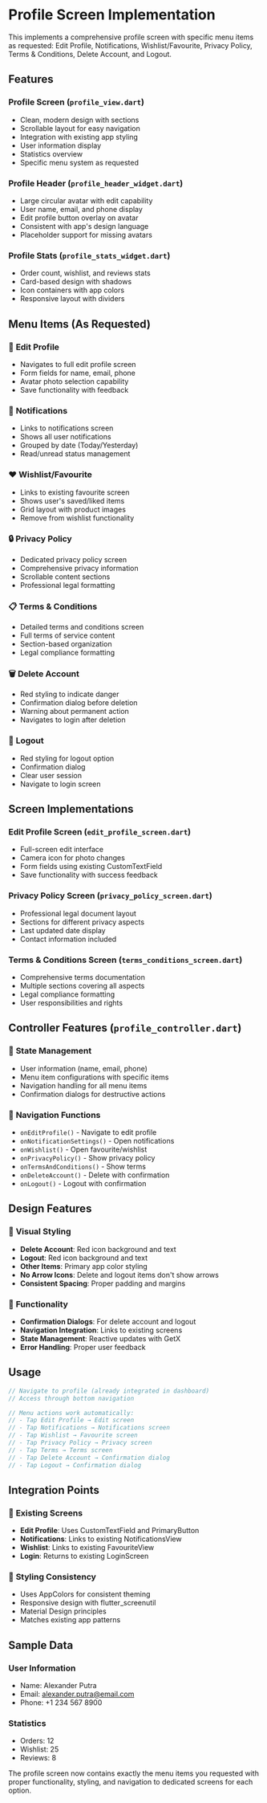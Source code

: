 # Profile Screen Implementation

This implements a comprehensive profile screen with specific menu items as requested: Edit Profile, Notifications, Wishlist/Favourite, Privacy Policy, Terms & Conditions, Delete Account, and Logout.

## Features

### Profile Screen (`profile_view.dart`)
- Clean, modern design with sections
- Scrollable layout for easy navigation
- Integration with existing app styling
- User information display
- Statistics overview
- Specific menu system as requested

### Profile Header (`profile_header_widget.dart`)
- Large circular avatar with edit capability
- User name, email, and phone display
- Edit profile button overlay on avatar
- Consistent with app's design language
- Placeholder support for missing avatars

### Profile Stats (`profile_stats_widget.dart`)
- Order count, wishlist, and reviews stats
- Card-based design with shadows
- Icon containers with app colors
- Responsive layout with dividers

## Menu Items (As Requested)

### 📝 **Edit Profile**
- Navigates to full edit profile screen
- Form fields for name, email, phone
- Avatar photo selection capability
- Save functionality with feedback

### 🔔 **Notifications** 
- Links to notifications screen
- Shows all user notifications
- Grouped by date (Today/Yesterday)
- Read/unread status management

### ❤️ **Wishlist/Favourite**
- Links to existing favourite screen
- Shows user's saved/liked items
- Grid layout with product images
- Remove from wishlist functionality

### 🔒 **Privacy Policy**
- Dedicated privacy policy screen
- Comprehensive privacy information
- Scrollable content sections
- Professional legal formatting

### 📋 **Terms & Conditions**
- Detailed terms and conditions screen
- Full terms of service content
- Section-based organization
- Legal compliance formatting

### 🗑️ **Delete Account**
- Red styling to indicate danger
- Confirmation dialog before deletion
- Warning about permanent action
- Navigates to login after deletion

### 🚪 **Logout**
- Red styling for logout option
- Confirmation dialog
- Clear user session
- Navigate to login screen

## Screen Implementations

### Edit Profile Screen (`edit_profile_screen.dart`)
- Full-screen edit interface
- Camera icon for photo changes
- Form fields using existing CustomTextField
- Save functionality with success feedback

### Privacy Policy Screen (`privacy_policy_screen.dart`)
- Professional legal document layout
- Sections for different privacy aspects
- Last updated date display
- Contact information included

### Terms & Conditions Screen (`terms_conditions_screen.dart`)
- Comprehensive terms documentation
- Multiple sections covering all aspects
- Legal compliance formatting
- User responsibilities and rights

## Controller Features (`profile_controller.dart`)

### 🔄 **State Management**
- User information (name, email, phone)
- Menu item configurations with specific items
- Navigation handling for all menu items
- Confirmation dialogs for destructive actions

### 🎯 **Navigation Functions**
- `onEditProfile()` - Navigate to edit profile
- `onNotificationSettings()` - Open notifications
- `onWishlist()` - Open favourite/wishlist
- `onPrivacyPolicy()` - Show privacy policy
- `onTermsAndConditions()` - Show terms
- `onDeleteAccount()` - Delete with confirmation
- `onLogout()` - Logout with confirmation

## Design Features

### 🎨 **Visual Styling**
- **Delete Account**: Red icon background and text
- **Logout**: Red icon background and text  
- **Other Items**: Primary app color styling
- **No Arrow Icons**: Delete and logout items don't show arrows
- **Consistent Spacing**: Proper padding and margins

### 🔧 **Functionality**
- **Confirmation Dialogs**: For delete account and logout
- **Navigation Integration**: Links to existing screens
- **State Management**: Reactive updates with GetX
- **Error Handling**: Proper user feedback

## Usage

```dart
// Navigate to profile (already integrated in dashboard)
// Access through bottom navigation

// Menu actions work automatically:
// - Tap Edit Profile → Edit screen
// - Tap Notifications → Notifications screen  
// - Tap Wishlist → Favourite screen
// - Tap Privacy Policy → Privacy screen
// - Tap Terms → Terms screen
// - Tap Delete Account → Confirmation dialog
// - Tap Logout → Confirmation dialog
```

## Integration Points

### 🔗 **Existing Screens**
- **Edit Profile**: Uses CustomTextField and PrimaryButton
- **Notifications**: Links to existing NotificationsView
- **Wishlist**: Links to existing FavouriteView
- **Login**: Returns to existing LoginScreen

### 🎨 **Styling Consistency**
- Uses AppColors for consistent theming
- Responsive design with flutter_screenutil
- Material Design principles
- Matches existing app patterns

## Sample Data

### User Information
- Name: Alexander Putra
- Email: alexander.putra@email.com  
- Phone: +1 234 567 8900

### Statistics
- Orders: 12
- Wishlist: 25
- Reviews: 8

The profile screen now contains exactly the menu items you requested with proper functionality, styling, and navigation to dedicated screens for each option.
